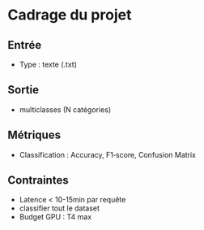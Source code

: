 # Cadrage du projet

## Entrée
- Type : texte (.txt)

## Sortie
- multiclasses (N catégories)

## Métriques
- Classification : Accuracy, F1‑score, Confusion Matrix

## Contraintes
- Latence < 10-15min par requête
- classifier tout le dataset
- Budget GPU : T4 max